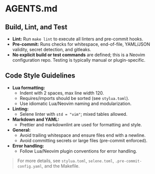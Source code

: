# AGENTS.md

## Build, Lint, and Test
- **Lint:** Run `make lint` to execute all linters and pre-commit hooks.
- **Pre-commit:** Runs checks for whitespace, end-of-file, YAML/JSON validity, secret detection, and gitleaks.
- **No explicit build or test commands** are defined; this is a Neovim configuration repo. Testing is typically manual or plugin-specific.

## Code Style Guidelines
- **Lua formatting:**
  - Indent with 2 spaces, max line width 120.
  - Requires/imports should be sorted (see `stylua.toml`).
  - Use idiomatic Lua/Neovim naming and modularization.
- **Linting:**
  - Selene linter with `std = "vim"`; mixed tables allowed.
- **Markdown and YAML:**
  - Prettier and markdownlint are used for formatting and style.
- **General:**
  - Avoid trailing whitespace and ensure files end with a newline.
  - Avoid committing secrets or large files (pre-commit enforced).
- **Error handling:**
  - Follow Lua/Neovim plugin conventions for error handling.

> For more details, see `stylua.toml`, `selene.toml`, `.pre-commit-config.yaml`, and the Makefile.